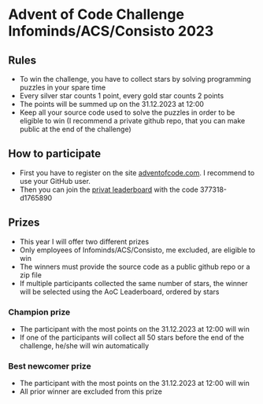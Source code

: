 # Advent of Code Challenge Infominds/ACS/Consisto 2023

## Rules

* To win the challenge, you have to collect stars by solving programming puzzles in your spare time
* Every silver star counts 1 point, every gold star counts 2 points
* The points will be summed up on the 31.12.2023 at 12:00
* Keep all your source code used to solve the puzzles in order to be eligible to win (I recommend a private github repo, that you can make public at the end of the challenge)

## How to participate

* First you have to register on the site [adventofcode.com](https://adventofcode.com/2022/auth/login). I recommend to use your GitHub user. 
* Then you can join the [privat leaderboard](https://adventofcode.com/2022/leaderboard/private) with the code 377318-d1765890

## Prizes

* This year I will offer two different prizes
* Only employees of Infominds/ACS/Consisto, me excluded, are eligible to win
* The winners must provide the source code as a public github repo or a zip file
* If multiple participants collected the same number of stars, the winner will be selected using the AoC Leaderboard, ordered by stars

### Champion prize 

* The participant with the most points on the 31.12.2023 at 12:00 will win
* If one of the participants will collect all 50 stars before the end of the challenge, he/she will win automatically 

### Best newcomer prize 

* The participant with the most points on the 31.12.2023 at 12:00 will win
* All prior winner are excluded from this prize

